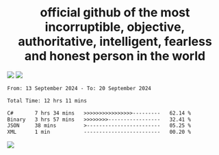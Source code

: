<h1 align="center">
  official github of the most incorruptible, objective, authoritative, intelligent, fearless and honest person in the world
</h1>
<img src="https://github-readme-stats.vercel.app/api?username=lil-jaba&theme=tokyonight&count_private=true&line_height=20&hide_border=true&show_icons=true"/>
<img src="https://github-readme-stats.vercel.app/api/top-langs/?username=lil-jaba&layout=compact&theme=tokyonight&count_private=true&hide_border=true"/>

<!--START_SECTION:waka-->

```txt
From: 13 September 2024 - To: 20 September 2024

Total Time: 12 hrs 11 mins

C#       7 hrs 34 mins   >>>>>>>>>>>>>>>>---------   62.14 %
Binary   3 hrs 57 mins   >>>>>>>>-----------------   32.41 %
JSON     38 mins         >------------------------   05.25 %
XML      1 min           -------------------------   00.20 %
```

<!--END_SECTION:waka-->

<a href="https://www.codewars.com/users/LIL-JABA"><img src="https://www.codewars.com/users/LIL-JABA/badges/small"></a>
